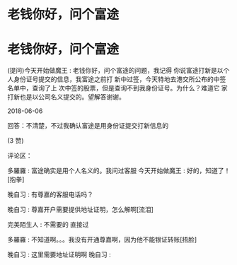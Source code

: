 # 老钱你好，问个富途

# 老钱你好，问个富途

(提问)今天开始做魔王 : 老钱你好，问个富途的问题，我记得 你说富途打新是以个人身份证号提交的信息，我富途之前打 新中过签，今天特地去港交所公布的中签名单中，查询了上 次中签的股票，但是查询不到我身份证号。为什么？难道它 家打新也是以公司名义提交的。望解答谢谢。

2018-06-06

回答：不清楚，不过我确认富途是用身份证提交打新信息的

(3 赞)

评论区：

多羅羅 : 富途确实是用个人名义的。我问过客服 今天开始做魔王 : 好的，知道了！[抱拳]

晚自习 : 有尊嘉的客服电话吗？

晚自习 : 尊嘉开户需要提供地址证明，怎么解啊[流泪]

完美陌生人 : 不需要的 直接过

多羅羅 : 不知道啊。。。我没有开通尊嘉啊，因为他不能银证转账[捂脸]

晚自习 : 这里需要地址证明啊 晚自习 :